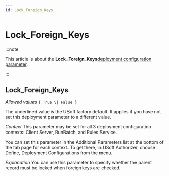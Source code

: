 ```yaml
---
id: Lock_Foreign_Keys
---
```


# Lock_Foreign_Keys

:::note

This article is about the **Lock_Foreign_Keys**[deployment configuration parameter](/docs/Authorisation_and_access/Deployment_configurations/Deployment_configuration_parameters.md).

:::

## **Lock_Foreign_Keys**

*Allowed values*
`{ True \| False }`

The underlined value is the USoft factory default. It applies if you have not set this deployment parameter to a different value.

*Context*
This parameter may be set for all 3 deployment configuration contexts: Client Server, RunBatch, and Rules Service.

You can set this parameter in the Additional Parameters list at the bottom of the tab page for each context. To get there, in USoft Authorizer, choose Define, Deployment Configurations from the menu.

*Explanation*
You can use this parameter to specify whether the parent record must be locked when foreign keys are checked.